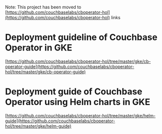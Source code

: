 Note: This project has been moved to [https://github.com/couchbaselabs/cboperator-hol](https://github.com/couchbaselabs/cboperator-hol) links

# Deployment guideline of Couchbase Operator in GKE
[https://github.com/couchbaselabs/cboperator-hol/tree/master/gke/cb-operator-guide](https://github.com/couchbaselabs/cboperator-hol/tree/master/gke/cb-operator-guide)

# Deployment guide of Couchbase Operator using Helm charts in GKE
[https://github.com/couchbaselabs/cboperator-hol/tree/master/gke/helm-guide](https://github.com/couchbaselabs/cboperator-hol/tree/master/gke/helm-guide)
